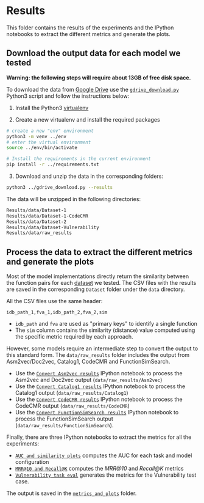 # Results

This folder contains the results of the experiments and the IPython notebooks to extract the different metrics and generate the plots.

## Download the output data for each model we tested

**Warning: the following steps will require about 13GB of free disk space.**

To download the data from [Google Drive](https://drive.google.com/drive/folders/13kyJagd1eBR3CC5shnR5DdCGOFWF0Dbe?usp=sharing) use the [`gdrive_download.py`](../gdrive_download.py) Python3 script and follow the instructions below:

1. Install the Python3 [virtualenv](https://packaging.python.org/en/latest/guides/installing-using-pip-and-virtual-environments/#installing-virtualenv)

2. Create a new virtualenv and install the required packages
```bash
# create a new "env" environment
python3 -m venv ../env
# enter the virtual environment
source ../env/bin/activate

# Install the requirements in the current environment
pip install -r ../requirements.txt
```

3. Download and unzip the data in the corresponding folders:
```bash
python3 ../gdrive_download.py --results
```

The data will be unzipped in the following directories:
```bash
Results/data/Dataset-1
Results/data/Dataset-1-CodeCMR
Results/data/Dataset-2
Results/data/Dataset-Vulnerability
Results/data/raw_results
```

## Process the data to extract the different metrics and generate the plots

Most of the model implementations directly return the similarity between the function pairs for each [dataset](../DBs/) we tested. The CSV files with the results are saved in the corresponding `Dataset` folder under the `data` directory.

All the CSV files use the same header:
```csv
idb_path_1,fva_1,idb_path_2,fva_2,sim
```
* `idb_path` and `fva` are used as "primary keys" to identify a single function
* The `sim` column contains the similarity (distance) value computed using the specific metric required by each approach.

However, some models require an intermediate step to convert the output to this standard form. The `data/raw_results` folder includes the output from Asm2vec/Doc2vec, Catalog1, CodeCMR and FunctionSimSearch.
* Use the [`Convert Asm2vec results`](notebooks/Convert%20Asm2vec%20results.ipynb) IPython notebook to process the Asm2vec and Doc2vec output (`data/raw_results/Asm2vec`)
* Use the [`Convert Catalog1 results`](notebooks/Convert%20Catalog1%20results.ipynb) IPython notebook to process the Catalog1 output (`data/raw_results/Catalog1`)
* Use the [`Convert CodeCMR results`](./notebooks/Convert%20CodeCMR%20results.ipynb) IPython notebook to process the CodeCMR output (`data/raw_results/CodeCMR`)
* Use the [`Convert FunctionSimSearch results`](./notebooks/Convert%20FunctionSimSearch%20results.ipynb) IPython notebook to process the FunctionSimSearch output (`data/raw_results/FunctionSimSearch`).

Finally, there are three IPython notebooks to extract the metrics for all the experiments:
- [`AUC and similarity plots`](./notebooks/AUC%20and%20similarity%20plots.ipynb) computes the AUC for each task and model configuration
- [`MRR@10 and Recall@K`](./notebooks/MRR@10%20and%20Recall@K.ipynb) computes the *MRR@10* and *Recall@K* metrics
- [`Vulnerability task eval`](./notebooks/Vulnerability%20task%20eval.ipynb) generates the metrics for the Vulnerability test case.

The output is saved in the [`metrics_and_plots`](./notebooks/metrics_and_plots) folder.